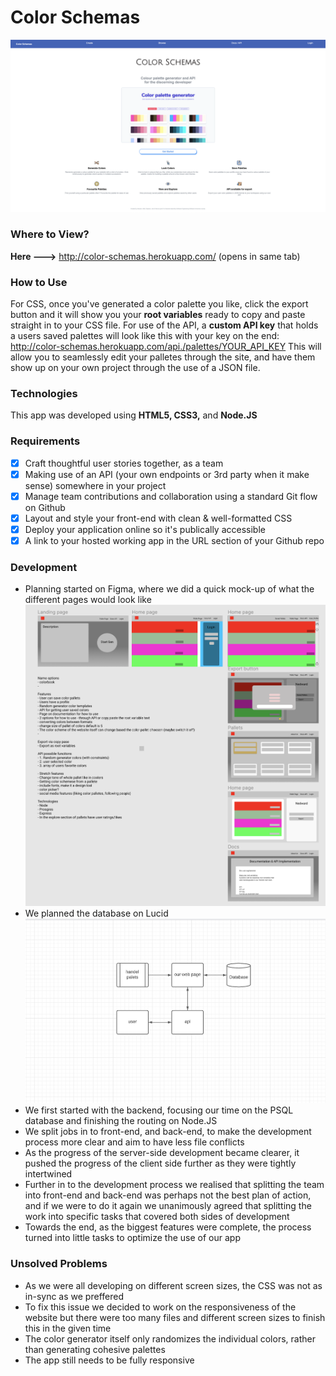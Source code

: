 
# Color Schemas
![](client/img/landing-page.png)
### Where to View?
**Here --->** http://color-schemas.herokuapp.com/ (opens in same tab)
### How to Use
For CSS, once you've generated a color palette you like, click the export button and it will show you your **root variables** ready to copy and paste straight in to your CSS file.
For use of the API, a **custom API key** that holds a users saved palettes will look like this with your key on the end:
http://color-schemas.herokuapp.com/api./palettes/YOUR_API_KEY
This will allow you to seamlessly edit your palletes through the site, and have them show up on your own project through the use of a JSON file.
### Technologies
This app was developed using **HTML5, CSS3,** and **Node.JS**
### Requirements
- [x] Craft thoughtful user stories together, as a team
- [x] Making use of an API (your own endpoints or 3rd party when it make sense) somewhere in your project
- [x] Manage team contributions and collaboration using a standard Git flow on Github
- [x] Layout and style your front-end with clean & well-formatted CSS
- [x] Deploy your application online so it's publically accessible
- [x] A link to your hosted working app in the URL section of your Github repo
### Development
- Planning started on Figma, where we did a quick mock-up of what the different pages would look like
  ![](client/img/figma.png)
- We planned the database on Lucid
  ![](client/img/lucid.png)
- We first started with the backend, focusing our time on the PSQL database and finishing the routing on Node.JS
- We split jobs in to front-end, and back-end, to make the development process more clear and aim to have less file conflicts
- As the progress of the server-side development became clearer, it pushed the progress of the client side further as they were tightly intertwined
- Further in to the development process we realised that splitting the team into front-end and back-end was perhaps not the best plan of action, and if we were to do it again we unanimously agreed that splitting the work into specific tasks that covered both sides of development
- Towards the end, as the biggest features were complete, the process turned into little tasks to optimize the use of our app
### Unsolved Problems
- As we were all developing on different screen sizes, the CSS was not as in-sync as we preffered
- To fix this issue we decided to work on the responsiveness of the website but there were too many files and different screen sizes to finish this in the given time
- The color generator itself only randomizes the individual colors, rather than generating cohesive palettes
- The app still needs to be fully responsive